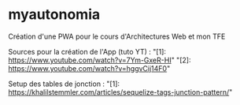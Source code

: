 # myautonomia
Création d'une PWA pour le cours d'Architectures Web et mon TFE

Sources pour la création de l'App (tuto YT) :
"[1]: https://www.youtube.com/watch?v=7Ym-GxeR-HI"
"[2]: https://www.youtube.com/watch?v=hggvCij14F0"

 Setup des tables de jonction :
"[1]: https://khalilstemmler.com/articles/sequelize-tags-junction-pattern/"


